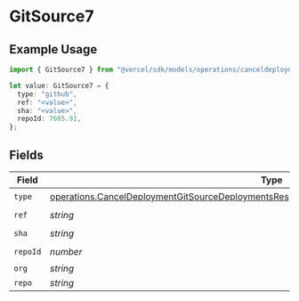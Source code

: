 # GitSource7

## Example Usage

```typescript
import { GitSource7 } from "@vercel/sdk/models/operations/canceldeployment.js";

let value: GitSource7 = {
  type: "github",
  ref: "<value>",
  sha: "<value>",
  repoId: 7665.91,
};
```

## Fields

| Field                                                                                                                                                                                                    | Type                                                                                                                                                                                                     | Required                                                                                                                                                                                                 | Description                                                                                                                                                                                              |
| -------------------------------------------------------------------------------------------------------------------------------------------------------------------------------------------------------- | -------------------------------------------------------------------------------------------------------------------------------------------------------------------------------------------------------- | -------------------------------------------------------------------------------------------------------------------------------------------------------------------------------------------------------- | -------------------------------------------------------------------------------------------------------------------------------------------------------------------------------------------------------- |
| `type`                                                                                                                                                                                                   | [operations.CancelDeploymentGitSourceDeploymentsResponse200ApplicationJSONResponseBody7Type](../../models/operations/canceldeploymentgitsourcedeploymentsresponse200applicationjsonresponsebody7type.md) | :heavy_check_mark:                                                                                                                                                                                       | N/A                                                                                                                                                                                                      |
| `ref`                                                                                                                                                                                                    | *string*                                                                                                                                                                                                 | :heavy_check_mark:                                                                                                                                                                                       | N/A                                                                                                                                                                                                      |
| `sha`                                                                                                                                                                                                    | *string*                                                                                                                                                                                                 | :heavy_check_mark:                                                                                                                                                                                       | N/A                                                                                                                                                                                                      |
| `repoId`                                                                                                                                                                                                 | *number*                                                                                                                                                                                                 | :heavy_check_mark:                                                                                                                                                                                       | N/A                                                                                                                                                                                                      |
| `org`                                                                                                                                                                                                    | *string*                                                                                                                                                                                                 | :heavy_minus_sign:                                                                                                                                                                                       | N/A                                                                                                                                                                                                      |
| `repo`                                                                                                                                                                                                   | *string*                                                                                                                                                                                                 | :heavy_minus_sign:                                                                                                                                                                                       | N/A                                                                                                                                                                                                      |